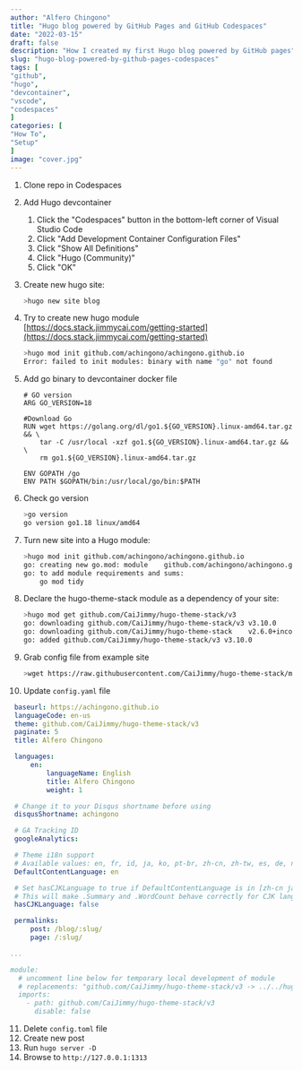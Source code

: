 ```yaml
---
author: "Alfero Chingono"
title: "Hugo blog powered by GitHub Pages and GitHub Codespaces"
date: "2022-03-15"
draft: false
description: "How I created my first Hugo blog powered by GitHub pages"
slug: "hugo-blog-powered-by-github-pages-codespaces"
tags: [
"github",
"hugo",
"devcontainer",
"vscode",
"codespaces"
]
categories: [
"How To",
"Setup"
]
image: "cover.jpg"
---
```


1. Clone repo in Codespaces
2. Add Hugo devcontainer

   1. Click the "Codespaces" button in the bottom-left corner of Visual Studio Code
   2. Click "Add Development Container Configuration Files"
   3. Click "Show All Definitions"
   4. Click "Hugo (Community)"
   5. Click "OK"
3. Create new hugo site:

   ```bash
   >hugo new site blog
   ```
4. Try to create new hugo module [https://docs.stack.jimmycai.com/getting-started](https://docs.stack.jimmycai.com/getting-started)

   ```bash
   >hugo mod init github.com/achingono/achingono.github.io
   Error: failed to init modules: binary with name "go" not found
   ```
5. Add go binary to devcontainer docker file

   ```docker
   # GO version
   ARG GO_VERSION=18

   #Download Go
   RUN wget https://golang.org/dl/go1.${GO_VERSION}.linux-amd64.tar.gz && \
       tar -C /usr/local -xzf go1.${GO_VERSION}.linux-amd64.tar.gz && \
       rm go1.${GO_VERSION}.linux-amd64.tar.gz

   ENV GOPATH /go
   ENV PATH $GOPATH/bin:/usr/local/go/bin:$PATH
   ```
6. Check go version

   ```bash
   >go version
   go version go1.18 linux/amd64
   ```
7. Turn new site into a Hugo module:

   ```bash
   >hugo mod init github.com/achingono/achingono.github.io
   go: creating new go.mod: module    github.com/achingono/achingono.github.io
   go: to add module requirements and sums:
       go mod tidy
   ```
8. Declare the hugo-theme-stack module as a dependency of your site:

   ```bash
   >hugo mod get github.com/CaiJimmy/hugo-theme-stack/v3
   go: downloading github.com/CaiJimmy/hugo-theme-stack/v3 v3.10.0
   go: downloading github.com/CaiJimmy/hugo-theme-stack    v2.6.0+incompatible
   go: added github.com/CaiJimmy/hugo-theme-stack/v3 v3.10.0
   ```
9. Grab config file from example site

   ```bash
   >wget https://raw.githubusercontent.com/CaiJimmy/hugo-theme-stack/master/exampleSite/config.yaml
   ```
10. Update `config.yaml` file

```yaml
 baseurl: https://achingono.github.io
 languageCode: en-us
 theme: github.com/CaiJimmy/hugo-theme-stack/v3
 paginate: 5
 title: Alfero Chingono

 languages:
     en:
         languageName: English
         title: Alfero Chingono
         weight: 1

 # Change it to your Disqus shortname before using
 disqusShortname: achingono

 # GA Tracking ID
 googleAnalytics:

 # Theme i18n support
 # Available values: en, fr, id, ja, ko, pt-br, zh-cn, zh-tw, es, de, nl, it, th, el, uk, ar
 DefaultContentLanguage: en

 # Set hasCJKLanguage to true if DefaultContentLanguage is in [zh-cn ja ko]
 # This will make .Summary and .WordCount behave correctly for CJK languages.
 hasCJKLanguage: false

 permalinks:
     post: /blog/:slug/
     page: /:slug/

...

module:
  # uncomment line below for temporary local development of module
  # replacements: "github.com/CaiJimmy/hugo-theme-stack/v3 -> ../../hugo-theme-stack"
  imports:
    - path: github.com/CaiJimmy/hugo-theme-stack/v3
      disable: false
```

11. Delete `config.toml` file
12. Create new post
13. Run `hugo server -D`
14. Browse to `http://127.0.0.1:1313`

